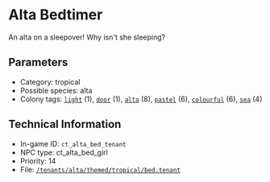 # Alta Bedtimer

An alta on a sleepover! Why isn't she sleeping?

## Parameters

- Category: tropical
- Possible species: alta
- Colony tags: [`light`](https://ceterai.github.io/MyEnternia/Wiki/Tags/Light) (1), [`door`](https://ceterai.github.io/MyEnternia/Wiki/Tags/Door) (1), [`alta`](https://ceterai.github.io/MyEnternia/Wiki/Tags/Alta) (8), [`pastel`](https://ceterai.github.io/MyEnternia/Wiki/Tags/Pastel) (6), [`colourful`](https://ceterai.github.io/MyEnternia/Wiki/Tags/Colourful) (6), [`sea`](https://ceterai.github.io/MyEnternia/Wiki/Tags/Sea) (4)

## Technical Information

- In-game ID: `ct_alta_bed_tenant`
- NPC type: ct_alta_bed_girl
- Priority: 14
- File: [`/tenants/alta/themed/tropical/bed.tenant`](https://github.com/Ceterai/Enternia/blob/main/tenants/alta/themed/tropical/bed.tenant)
